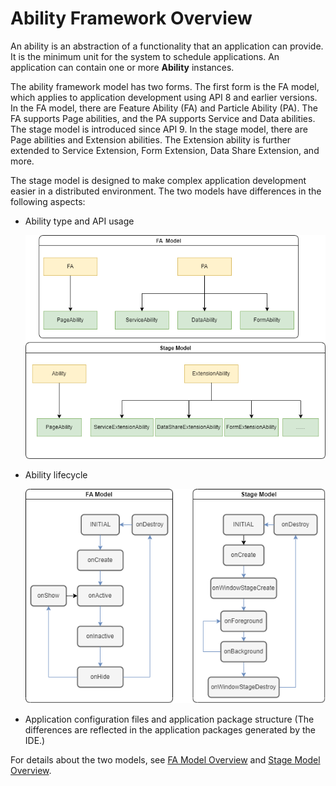 # Ability Framework Overview

An ability is an abstraction of a functionality that an application can provide. It is the minimum unit for the system to schedule applications. An application can contain one or more **Ability** instances.

The ability framework model has two forms. The first form is the FA model, which applies to application development using API 8 and earlier versions. In the FA model, there are Feature Ability (FA) and Particle Ability (PA). The FA supports Page abilities, and the PA supports Service and Data abilities. The stage model is introduced since API 9. In the stage model, there are Page abilities and Extension abilities. The Extension ability is further extended to Service Extension, Form Extension, Data Share Extension, and more.

The stage model is designed to make complex application development easier in a distributed environment. The two models have differences in the following aspects:

* Ability type and API usage

  ![favsstage](figures/favsstage.png)

* Ability lifecycle

  ![lifecycle](figures/lifecycle.png)

* Application configuration files and application package structure (The differences are reflected in the application packages generated by the IDE.)

For details about the two models, see [FA Model Overview](fa-brief.md) and [Stage Model Overview](stage-brief.md).
